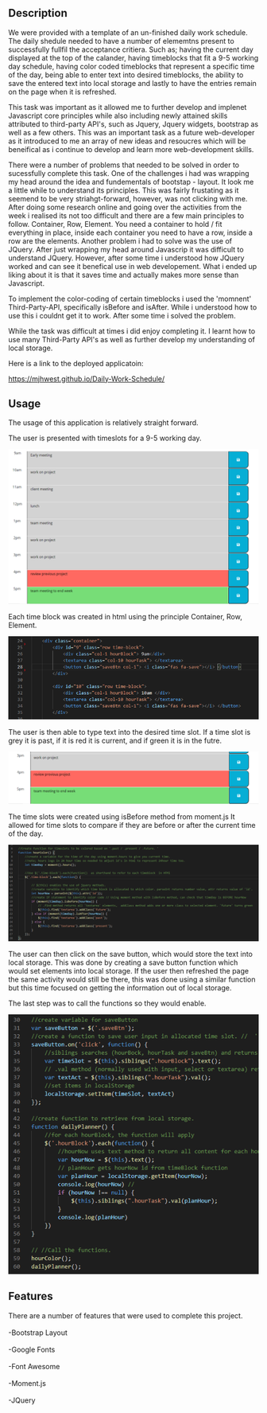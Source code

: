 # <Daily Planner Scheduler>

## Description
We were provided with a template of an un-finished daily work schedule. The daily shedule needed to have a number of elememtns present to successfully fullfil the acceptance critiera. Such as; having the current day displayed at the top of the calander, having timeblocks that fit a 9-5 working day schedule, having color coded timeblocks that represent a specific time of the day, being able to enter text into desired timeblocks, the ability to save the entered text into local storage and lastly to have the entries remain on the page when it is refreshed.

This task was important as it allowed me to further develop and implenet Javascript core principles while also including newly attained skills attributed to third-party API's, such as Jquery, Jquery widgets, bootstrap as well as a few others. This was an important task as a future web-developer as it introduced to me an array of new ideas and resoucres which will be beneifical as i continue to develop and learn more web-development skills. 

There were a number of problems that needed to be solved in order to sucessfully complete this task. One of the challenges i had was wrapping my head around the idea and fundementals of bootstap - layout. It look me a little while to understand its principles. This was fairly frustating as it seemend to be very striahgt-forward, however, was not clicking with me. After doing some research online and going over the activities from the week i realised its not too difficult and there are a few main principles to follow. Container, Row, Element. You need a container to hold / fit everything in place, inside each container you need to have a row, inside a row are the elements. 
    Another problem i had to solve was the use of JQuery. After just wrapping my head around Javascrip it was difficult to understand JQuery. However, after some time i understood how JQuery worked and can see it benefical use in web developement. What i ended up liking about it is that it saves time and actually makes more sense than Javascript.

To implement the color-coding of certain timeblocks i used the 'momnent' Third-Party-API, specifically isBefore and isAfter. While i understood how to use this i couldnt get it to work. After some time i solved the problem. 

While the task was difficult at times i did enjoy completing it. I learnt how to use many Third-Party API's as well as further develop my understanding of local storage. 

Here is a link to the deployed applicatoin: 

https://mjhwest.github.io/Daily-Work-Schedule/


## Usage

The usage of this application is relatively straight forward. 

The user is presented with timeslots for a 9-5 working day. 

![day](assets/screenshots/day.png)

Each time block was created in html using the principle 
Container, Row, Element. 

![CTE](assets/screenshots/CTE.png)

The user is then able to type text into the desired time slot. If a time slot is grey it is past, if it is red it is current, and if green it is in the futre. 

![timeslots](assets/screenshots/timeslots.png)

The time slots were created using isBefore method from moment.js 
It allowed for time slots to compare if they are before or after the current time of the day. 

![moment](assets/screenshots/moment.png)

The user can then click on the save button, which would store the text into local storage. This was done by creating a save button function which would set elements into local storage. If the user then refreshed the page the same activity would still be there, this was done using a similar function but this time focused on getting the information out of local storage. 

The last step was to call the functions so they would enable. 

![local](assets/screenshots/local.png)

## Features
There are a number of features that were used to complete this project. <br>
<br>
-Bootstrap Layout <br>
<br>
-Google Fonts <br>
<br>
-Font Awesome <br>
<br>
-Moment.js <br>
<br>
-JQuery <br>

